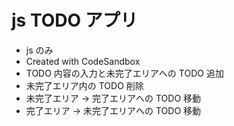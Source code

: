 # js TODO アプリ

- js のみ
- Created with CodeSandbox
- TODO 内容の入力と未完了エリアへの TODO 追加
- 未完了エリア内の TODO 削除
- 未完了エリア → 完了エリアへの TODO 移動
- 完了エリア → 未完了エリアへの TODO 移動

